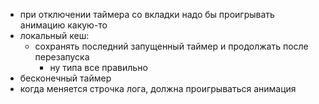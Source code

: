 - при отключении таймера со вкладки надо бы проигрывать анимацию какую-то
- локальный кеш:
  - сохранять последний запущенный таймер и продолжать после перезапуска
    - ну типа все правильно
- бесконечный таймер
- когда меняется строчка лога, должна проигрываться анимация